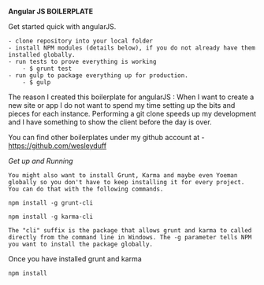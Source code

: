 **Angular JS BOILERPLATE**

Get started quick with angularJS.

	- clone repository into your local folder
	- install NPM modules (details below), if you do not already have them installed globally.
	- run tests to prove everything is working
		- $ grunt test
	- run gulp to package everything up for production.
		- $ gulp

The reason I created this boilerplate for angularJS : When I want to create a new site or app I do not want to spend my time setting up the bits and pieces for each instance. Performing a git clone speeds up my development and I have something to show the client before the day is over.

You can find other boilerplates under my github account at 
	- https://github.com/wesleyduff

*Get up and Running*

	You might also want to install Grunt, Karma and maybe even Yoeman globally so you don't have to keep installing it for every project. You can do that with the following commands.

	npm install -g grunt-cli

	npm install -g karma-cli

	The "cli" suffix is the package that allows grunt and karma to called directly from the command line in Windows. The -g parameter tells NPM you want to install the package globally.

Once you have installed grunt and karma 

	npm install

